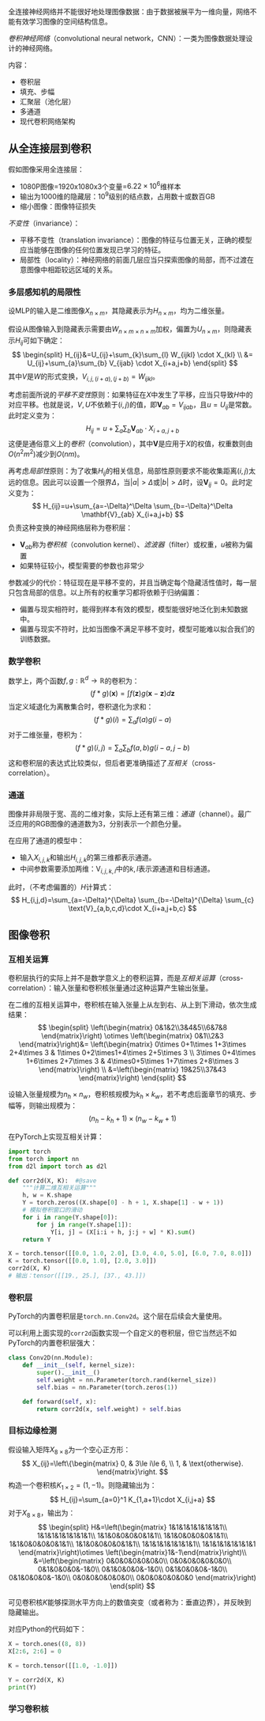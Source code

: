 
全连接神经网络并不能很好地处理图像数据：由于数据被展平为一维向量，网络不能有效学习图像的空间结构信息。

*卷积神经网络*（convolutional neural network，CNN）：一类为图像数据处理设计的神经网络。

内容：
- 卷积层
- 填充、步幅
- 汇聚层（池化层）
- 多通道
- 现代卷积网络架构

## 从全连接层到卷积

假如图像采用全连接层：
- 1080P图像=1920x1080x3个变量=$6.22\times 10^6$维样本
- 输出为1000维的隐藏层：$10^9$级别的结点数，占用数十或数百GB
- 缩小图像：图像特征损失

*不变性*（invariance）：
- 平移不变性（translation invariance）：图像的特征与位置无关，正确的模型应当能够在图像的任何位置发现已学习的特征。
- 局部性（locality）：神经网络的前面几层应当只探索图像的局部，而不过渡在意图像中相距较远区域的关系。

### 多层感知机的局限性

设MLP的输入是二维图像$X_{n\times m}$，其隐藏表示为$H_{n\times m}$，均为二维张量。

假设从图像输入到隐藏表示需要由$W_{n\times m\times n\times m}$加权，偏置为$U_{n\times m}$，则隐藏表示$H_{ij}$可如下确定：
$$
\begin{split}
H_{ij}&=U_{ij}+\sum_{k}\sum_{l} W_{ijkl} \cdot X_{kl} \\
&= U_{ij}+\sum_{a}\sum_{b} V_{ijab} \cdot X_{i+a,j+b}
\end{split}
$$
其中$V$是$W$的形式变换，$V_{i,j,(i+a),(j+b)}=W_{ijkl}$。

考虑前面所说的*平移不变性*原则：如果特征在$X$中发生了平移，应当只导致$H$中的对应平移。也就是说，$V,U$不依赖于$(i,j)$的值，即$\mathbf{V}_{ab}=V_{ijab}$，且$u=U_{ij}$是常数。此时定义变为：
$$
H_{ij}=u+\sum_{a}\sum_{b} \mathbf{V}_{ab} \cdot X_{i+a,j+b}
$$
这便是通俗意义上的*卷积*（convolution），其中$\mathbf{V}$是应用于$X$的权值，权重数则由$O(n^2m^2)$减少到$O(nm)$。

再考虑*局部性*原则：为了收集$H_{ij}$的相关信息，局部性原则要求不能收集距离$(i,j)$太远的信息。因此可以设置一个限界$\Delta$，当$|a|>\Delta$或$|b|>\Delta$时，设$\mathbf{V}_{ij}=0$。此时定义变为：
$$
H_{ij}=u+\sum_{a=-\Delta}^\Delta \sum_{b=-\Delta}^\Delta \mathbf{V}_{ab} X_{i+a,j+b}
$$
负责这种变换的神经网络层称为卷积层：
- $\mathbf{V}_{ab}$称为*卷积核*（convolution kernel）、*滤波器*（filter）或权重，$u$被称为偏置
- 如果特征较小，模型需要的参数也非常少

参数减少的代价：特征现在是平移不变的，并且当确定每个隐藏活性值时，每一层只包含局部的信息。以上所有的权重学习都将依赖于归纳偏置：
- 偏置与现实相符时，能得到样本有效的模型，模型能很好地泛化到未知数据中。
- 偏置与现实不符时，比如当图像不满足平移不变时，模型可能难以拟合我们的训练数据。

### 数学卷积

数学上，两个函数$f,g: \mathbb{R}^d \rightarrow \mathbb{R}$的卷积为：
$$
(f*g)(\mathbf{x})=\int f(\mathbf{z})g(\mathbf{x}-\mathbf{z})d\mathbf{z}
$$
当定义域退化为离散集合时，卷积退化为求和：
$$
(f*g)(i)=\sum_{a} f(a)g(i-a)
$$
对于二维张量，卷积为：
$$
(f*g)(i,j)=\sum_{a} \sum_{b} f(a,b)g(i-a,j-b)
$$
这和卷积层的表达式比较类似，但后者更准确描述了*互相关*（cross-correlation）。

### 通道

图像并非局限于宽、高的二维对象，实际上还有第三维：*通道*（channel）。最广泛应用的RGB图像的通道数为3，分别表示一个颜色分量。

在应用了通道的模型中：
- 输入$X_{i,j,k}$和输出$H_{i,j,k}$的第三维都表示通道。
- 中间参数需要添加两维：$\text{V}_{i,j,k,l}$中的$k,l$表示源通道和目标通道。

此时，（不考虑偏置的）$H$计算式：
$$
H_{i,j,d}=\sum_{a=-\Delta}^{\Delta} \sum_{b=-\Delta}^{\Delta} \sum_{c} \text{V}_{a,b,c,d}\cdot X_{i+a,j+b,c}
$$

## 图像卷积

### 互相关运算

卷积层执行的实际上并不是数学意义上的卷积运算，而是*互相关运算*（cross-correlation）：输入张量和卷积核张量通过这种运算产生输出张量。

在二维的互相关运算中，卷积核在输入张量上从左到右、从上到下滑动，依次生成结果：
$$
\begin{split}
\left(\begin{matrix}
0&1&2\\3&4&5\\6&7&8
\end{matrix}\right) \otimes 
\left(\begin{matrix}
0&1\\2&3
\end{matrix}\right)&=
\left(\begin{matrix}
0\times 0+1\times 1+3\times 2+4\times 3 & 1\times 0+2\times1+4\times 2+5\times 3 \\
3\times 0+4\times 1+6\times 2+7\times 3 & 4\times0+5\times 1+7\times 2+8\times 3
\end{matrix}\right) \\
&=\left(\begin{matrix}
19&25\\37&43
\end{matrix}\right)
\end{split}
$$

设输入张量规模为$n_h\times n_w$，卷积核规模为$k_h\times k_w$，若不考虑后面章节的填充、步幅等，则输出规模为：
$$
(n_h-k_h+1)\times (n_w-k_w+1)
$$

在PyTorch上实现互相关计算：

```python
import torch
from torch import nn
from d2l import torch as d2l

def corr2d(X, K):  #@save
    """计算二维互相关运算"""
    h, w = K.shape
    Y = torch.zeros((X.shape[0] - h + 1, X.shape[1] - w + 1))
    # 模拟卷积窗口的滑动
    for i in range(Y.shape[0]):
        for j in range(Y.shape[1]):
            Y[i, j] = (X[i:i + h, j:j + w] * K).sum()
    return Y

X = torch.tensor([[0.0, 1.0, 2.0], [3.0, 4.0, 5.0], [6.0, 7.0, 8.0]])
K = torch.tensor([[0.0, 1.0], [2.0, 3.0]])
corr2d(X, K)
# 输出：tensor([[19., 25.], [37., 43.]])
```

### 卷积层

PyTorch的内置卷积层是`torch.nn.Conv2d`。这个层在后续会大量使用。

可以利用上面实现的`corr2d`函数实现一个自定义的卷积层，但它当然远不如PyTorch的内置卷积层强大：

```python
class Conv2D(nn.Module):
    def __init__(self, kernel_size):
        super().__init__()
        self.weight = nn.Parameter(torch.rand(kernel_size))
        self.bias = nn.Parameter(torch.zeros(1))

    def forward(self, x):
        return corr2d(x, self.weight) + self.bias
```

### 目标边缘检测

假设输入矩阵$X_{8\times 8}$为一个空心正方形：
$$
X_{ij}=\left\{\begin{matrix}
0, & 3\le i\le 6, \\
1, & \text{otherwise}.
\end{matrix}\right.
$$
构造一个卷积核$K_{1\times 2}=(1,-1)$。则隐藏输出为：
$$
H_{ij}=\sum_{a=0}^1 K_{1,a+1}\cdot X_{i,j+a}
$$
对于$X_{8\times 8}$，输出为：
$$
\begin{split}
H&=\left(\begin{matrix}
1&1&1&1&1&1&1&1\\
1&1&1&1&1&1&1&1\\
1&1&0&0&0&0&1&1\\
1&1&0&0&0&0&1&1\\
1&1&0&0&0&0&1&1\\
1&1&0&0&0&0&1&1\\
1&1&1&1&1&1&1&1\\
1&1&1&1&1&1&1&1
\end{matrix}\right)\otimes \left(\begin{matrix}1&-1\end{matrix}\right)\\
&=\left(\begin{matrix}
0&0&0&0&0&0&0\\
0&0&0&0&0&0&0\\
0&1&0&0&0&-1&0\\
0&1&0&0&0&-1&0\\
0&1&0&0&0&-1&0\\
0&1&0&0&0&-1&0\\
0&0&0&0&0&0&0\\
0&0&0&0&0&0&0
\end{matrix}\right)
\end{split}
$$

可见卷积核$K$能够探测水平方向上的数值突变（或者称为：垂直边界），并反映到隐藏输出。

对应Python的代码如下：

```python
X = torch.ones((8, 8))
X[2:6, 2:6] = 0

K = torch.tensor([[1.0, -1.0]])

Y = corr2d(X, K)
print(Y)
```

### 学习卷积核


